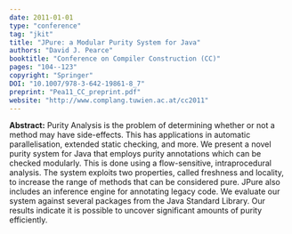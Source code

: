 ```yaml
---
date: 2011-01-01
type: "conference"
tag: "jkit"
title: "JPure: a Modular Purity System for Java"
authors: "David J. Pearce"
booktitle: "Conference on Compiler Construction (CC)"
pages: "104--123"
copyright: "Springer"
DOI: "10.1007/978-3-642-19861-8_7"
preprint: "Pea11_CC_preprint.pdf"
website: "http://www.complang.tuwien.ac.at/cc2011"
---
```


**Abstract:** Purity Analysis is the problem of determining whether or not a method may have side-effects. This has applications in automatic parallelisation, extended static checking, and more. We present a novel purity system for Java that employs purity annotations which can be checked modularly. This is done using a flow-sensitive, intraprocedural analysis. The system exploits two properties, called freshness and locality, to increase the range of methods that can be considered pure. JPure also includes an inference engine for annotating legacy code. We evaluate our system against several packages from the Java Standard Library. Our results indicate it is possible to uncover significant amounts of purity efficiently.
